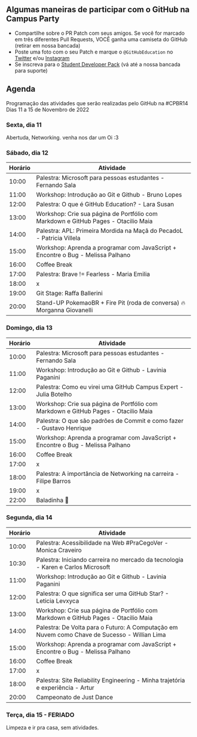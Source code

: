 ## Algumas maneiras de participar com o GitHub na Campus Party 
  - Compartilhe sobre o PR Patch com seus amigos. Se você for marcado em três diferentes Pull Requests, VOCÊ ganha uma camiseta do GitHub (retirar em nossa bancada) 
  -  Poste uma foto com o seu Patch e marque o `@GitHubEducation` no [Twitter](https://twitter.com/GitHubEducation) e/ou [Instagram](https://www.instagram.com/githubeducation/)
  - Se inscreva para o [Student Developer Pack](https://education.github.com/pack) (vá até a nossa bancada para suporte) 
  
  
 
## Agenda
 Programação das atividades que serão realizadas pelo GitHub na #CPBR14
Dias 11 a 15 de Novembro de 2022
### Sexta, dia 11
Abertuda, Networking. 
venha nos dar um Oi :3

### Sábado, dia 12

|Horário|Atividade  |
|--|--|
| 10:00| Palestra: Microsoft para pessoas estudantes - Fernando Sala |
| 11:00| Workshop: Introdução ao Git e Github - Bruno Lopes |
| 12:00| Palestra: O que é GitHub Education? - Lara Susan|
| 13:00| Workshop: Crie sua página de Portfólio com Markdown e GitHub Pages - Otacilio Maia|
| 14:00| Palestra: APL: Primeira Mordida na Maçã do PecadoL - Patricia Villela |
| 15:00| Workshop: Aprenda a programar com JavaScript + Encontre o Bug - Melissa Palhano |
| 16:00| Coffee Break |
| 17:00| Palestra: Brave != Fearless - Maria Emilia |
| 18:00| x |
| 19:00| Git Stage: Raffa Ballerini |
| 20:00| Stand-UP PokemaoBR + Fire Pit (roda de conversa) 🔥 Morganna Giovanelli |



### Domingo, dia 13

|Horário|Atividade  |
|--|--|
| 10:00| Palestra: Microsoft para pessoas estudantes - Fernando Sala |
| 11:00| Workshop: Introdução ao Git e Github - Lavinia Paganini |
| 12:00| Palestra: Como eu virei uma GitHub Campus Expert - Julia Botelho |
| 13:00| Workshop: Crie sua página de Portfólio com Markdown e GitHub Pages - Otacilio Maia |
| 14:00| Palestra: O que são padrões de Commit e como fazer - Gustavo Henrique |
| 15:00| Workshop: Aprenda a programar com JavaScript + Encontre o Bug - Melissa Palhano |
| 16:00| Coffee Break |
| 17:00| x |
| 18:00| Palestra: A importância de Networking na carreira - Filipe Barros |
| 19:00| x |
| 22:00| Baladinha 🪩 |


### Segunda, dia 14

|Horário|Atividade  |
|--|--|
| 10:00| Palestra: Acessibilidade na Web #PraCegoVer - Monica Craveiro |
| 10:30| Palestra:  Iniciando carreira no mercado da tecnologia - Karen e Carlos Microsoft |
| 11:00| Workshop: Introdução ao Git e Github - Lavinia Paganini |
| 12:00| Palestra: O que significa ser uma GitHub Star? - Leticia Levxyca |
| 13:00| Workshop: Crie sua página de Portfólio com Markdown e GitHub Pages - Otacilio Maia |
| 14:00| Palestra: De Volta para o Futuro: A Computação em Nuvem como Chave de Sucesso - Willian Lima |
| 15:00| Workshop: Aprenda a programar com JavaScript + Encontre o Bug - Melissa Palhano |
| 16:00| Coffee Break |
| 17:00| x |
| 18:00| Palestra: Site Reliability Engineering - Minha trajetória e experiência - Artur |
| 20:00| Campeonato de Just Dance |


### Terça, dia 15 - FERIADO
Limpeza e ir pra casa, sem atividades.

